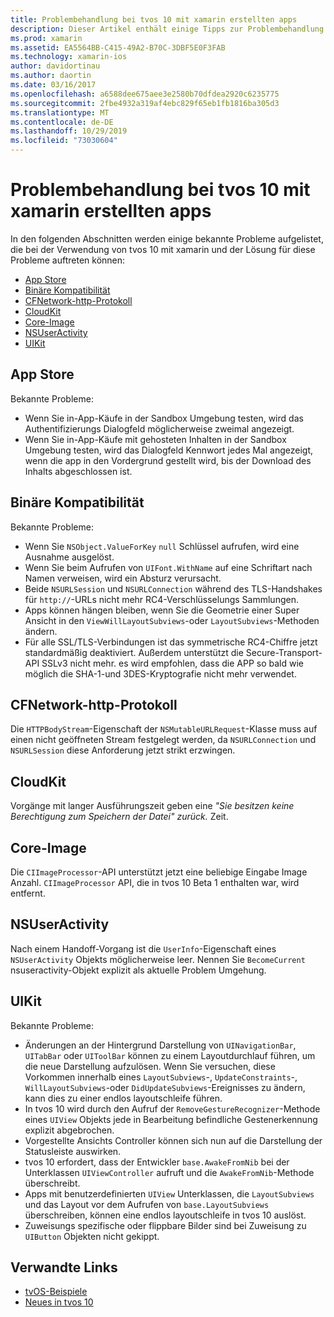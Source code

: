 ```yaml
---
title: Problembehandlung bei tvos 10 mit xamarin erstellten apps
description: Dieser Artikel enthält einige Tipps zur Problembehandlung für die Arbeit mit tvos 10 in xamarin-apps. Es werden Probleme im Zusammenhang mit dem App-Store, die binäre Kompatibilität, das CFNetwork-httpProtocol, das cloudkit, das Core-Image, nsuseractivity und UIKit beschrieben.
ms.prod: xamarin
ms.assetid: EA5564BB-C415-49A2-B70C-3DBF5E0F3FAB
ms.technology: xamarin-ios
author: davidortinau
ms.author: daortin
ms.date: 03/16/2017
ms.openlocfilehash: a6588dee675aee3e2580b70dfdea2920c6235775
ms.sourcegitcommit: 2fbe4932a319af4ebc829f65eb1fb1816ba305d3
ms.translationtype: MT
ms.contentlocale: de-DE
ms.lasthandoff: 10/29/2019
ms.locfileid: "73030604"
---
```

# <a name="troubleshooting-tvos-10-apps-built-with-xamarin"></a>Problembehandlung bei tvos 10 mit xamarin erstellten apps

In den folgenden Abschnitten werden einige bekannte Probleme aufgelistet, die bei der Verwendung von tvos 10 mit xamarin und der Lösung für diese Probleme auftreten können:

- [App Store](#App-Store)
- [Binäre Kompatibilität](#Binary-Compatibility)
- [CFNetwork-http-Protokoll](#CFNetwork-HTTP-Protocol)
- [CloudKit](#CloudKit)
- [Core-Image](#CoreImage)
- [NSUserActivity](#NSUserActivity)
- [UIKit](#UIKit)

<a name="App-Store" />

## <a name="app-store"></a>App Store

Bekannte Probleme:

- Wenn Sie in-App-Käufe in der Sandbox Umgebung testen, wird das Authentifizierungs Dialogfeld möglicherweise zweimal angezeigt.
- Wenn Sie in-App-Käufe mit gehosteten Inhalten in der Sandbox Umgebung testen, wird das Dialogfeld Kennwort jedes Mal angezeigt, wenn die app in den Vordergrund gestellt wird, bis der Download des Inhalts abgeschlossen ist.

<a name="Binary-Compatibility" />

## <a name="binary-compatibility"></a>Binäre Kompatibilität

Bekannte Probleme:

- Wenn Sie `NSObject.ValueForKey` `null` Schlüssel aufrufen, wird eine Ausnahme ausgelöst.
- Wenn Sie beim Aufrufen von `UIFont.WithName` auf eine Schriftart nach Namen verweisen, wird ein Absturz verursacht.
- Beide `NSURLSession` und `NSURLConnection` während des TLS-Handshakes für `http://`-URLs nicht mehr RC4-Verschlüsselungs Sammlungen.
- Apps können hängen bleiben, wenn Sie die Geometrie einer Super Ansicht in den `ViewWillLayoutSubviews`-oder `LayoutSubviews`-Methoden ändern.
- Für alle SSL/TLS-Verbindungen ist das symmetrische RC4-Chiffre jetzt standardmäßig deaktiviert. Außerdem unterstützt die Secure-Transport-API SSLv3 nicht mehr. es wird empfohlen, dass die APP so bald wie möglich die SHA-1-und 3DES-Kryptografie nicht mehr verwendet.

<a name="CFNetwork-HTTP-Protocol" />

## <a name="cfnetwork-http-protocol"></a>CFNetwork-http-Protokoll

Die `HTTPBodyStream`-Eigenschaft der `NSMutableURLRequest`-Klasse muss auf einen nicht geöffneten Stream festgelegt werden, da `NSURLConnection` und `NSURLSession` diese Anforderung jetzt strikt erzwingen.

<a name="CloudKit" />

## <a name="cloudkit"></a>CloudKit

Vorgänge mit langer Ausführungszeit geben eine _"Sie besitzen keine Berechtigung zum Speichern der Datei" zurück._ Zeit.

<a name="CoreImage" />

## <a name="core-image"></a>Core-Image

Die `CIImageProcessor`-API unterstützt jetzt eine beliebige Eingabe Image Anzahl. `CIImageProcessor` API, die in tvos 10 Beta 1 enthalten war, wird entfernt.

<a name="NSUserActivity" />

## <a name="nsuseractivity"></a>NSUserActivity

Nach einem Handoff-Vorgang ist die `UserInfo`-Eigenschaft eines `NSUserActivity` Objekts möglicherweise leer. Nennen Sie `BecomeCurrent` nsuseractivity-Objekt explizit als aktuelle Problem Umgehung.

<a name="UIKit" />

## <a name="uikit"></a>UIKit

Bekannte Probleme:

- Änderungen an der Hintergrund Darstellung von `UINavigationBar`, `UITabBar` oder `UIToolBar` können zu einem Layoutdurchlauf führen, um die neue Darstellung aufzulösen. Wenn Sie versuchen, diese Vorkommen innerhalb eines `LayoutSubviews`-, `UpdateConstraints`-, `WillLayoutSubviews`-oder `DidUpdateSubviews`-Ereignisses zu ändern, kann dies zu einer endlos layoutschleife führen.
- In tvos 10 wird durch den Aufruf der `RemoveGestureRecognizer`-Methode eines `UIView` Objekts jede in Bearbeitung befindliche Gestenerkennung explizit abgebrochen.
- Vorgestellte Ansichts Controller können sich nun auf die Darstellung der Statusleiste auswirken.
- tvos 10 erfordert, dass der Entwickler `base.AwakeFromNib` bei der Unterklassen `UIViewController` aufruft und die `AwakeFromNib`-Methode überschreibt.
- Apps mit benutzerdefinierten `UIView` Unterklassen, die `LayoutSubviews` und das Layout vor dem Aufrufen von `base.LayoutSubviews` überschreiben, können eine endlos layoutschleife in tvos 10 auslöst.
- Zuweisungs spezifische oder flippbare Bilder sind bei Zuweisung zu `UIButton` Objekten nicht gekippt.

## <a name="related-links"></a>Verwandte Links

- [tvOS-Beispiele](https://docs.microsoft.com/samples/browse/?products=xamarin&term=Xamarin.iOS+tvOS)
- [Neues in tvos 10](https://developer.apple.com/library/prerelease/content/releasenotes/General/WhatsNewinTVOS/Articles/tvOS10.html#//apple_ref/doc/uid/TP40017259-SW1)
